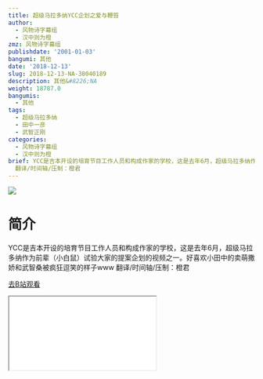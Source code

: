 ```yaml
---
title: 超级马拉多纳YCC企划之爱与鞭笞
author:
  - 风物诗字幕组
  - 汉中则为橙
zmz: 风物诗字幕组
publishdate: '2001-01-03'
bangumi: 其他
date: '2018-12-13'
slug: 2018-12-13-NA-38040189
description: 其他&#8226;NA
weight: 18787.0
bangumis:
  - 其他
tags:
  - 超级马拉多纳
  - 田中一彦
  - 武智正刚
categories:
  - 风物诗字幕组
  - 汉中则为橙
brief: YCC是吉本开设的培育节目工作人员和构成作家的学校，这是去年6月，超级马拉多纳作为前辈（小白鼠）试验大家的提案企划的视频之一。好喜欢小田中的卖萌撒娇和武智桑被疯狂逗笑的样子www
  翻译/时间轴/压制：橙君
---
```

![](https://i.imgur.com/k5jN8va.jpg)
# 简介  
YCC是吉本开设的培育节目工作人员和构成作家的学校，这是去年6月，超级马拉多纳作为前辈（小白鼠）试验大家的提案企划的视频之一。好喜欢小田中的卖萌撒娇和武智桑被疯狂逗笑的样子www
翻译/时间轴/压制：橙君  

[去B站观看](https://www.bilibili.com/video/av38040189/)
<div class ="resp-container"><iframe class="testiframe" src="//player.bilibili.com/player.html?aid=38040189"", scrolling="no", allowfullscreen="true" > </iframe></div> 
